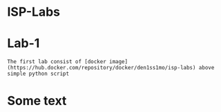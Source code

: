# ISP-Labs

# Lab-1

    The first lab consist of [docker image](https://hub.docker.com/repository/docker/den1ss1mo/isp-labs) above simple python script

# Some text
